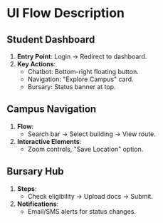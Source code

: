 
# UI Flow Description  

## Student Dashboard  
1. **Entry Point**: Login → Redirect to dashboard.  
2. **Key Actions**:  
   - Chatbot: Bottom-right floating button.  
   - Navigation: "Explore Campus" card.  
   - Bursary: Status banner at top.  

## Campus Navigation  
1. **Flow**:  
   - Search bar → Select building → View route.  
2. **Interactive Elements**:  
   - Zoom controls, "Save Location" option.  

## Bursary Hub  
1. **Steps**:  
   - Check eligibility → Upload docs → Submit.  
2. **Notifications**:  
   - Email/SMS alerts for status changes.  
